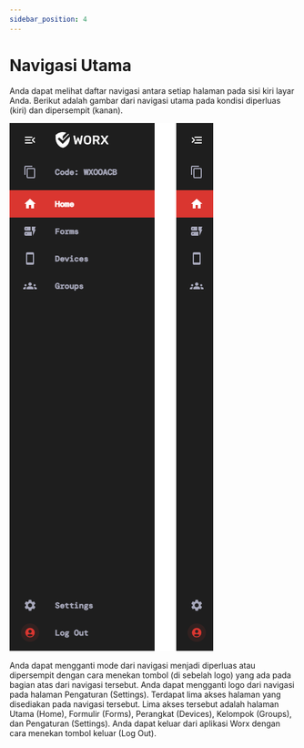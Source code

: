 ```yaml
---
sidebar_position: 4
---
```


# Navigasi Utama

Anda dapat melihat daftar navigasi antara setiap halaman pada sisi kiri layar Anda. Berikut adalah gambar dari navigasi utama pada kondisi diperluas (kiri) dan dipersempit (kanan).

![](/img/screenshots/website-application-usage/main-navigation/main-navigation-1.png)

Anda dapat mengganti mode dari navigasi menjadi diperluas atau dipersempit dengan cara menekan tombol (di sebelah logo) yang ada pada bagian atas dari navigasi tersebut. Anda dapat mengganti logo dari navigasi pada halaman Pengaturan (Settings). Terdapat lima akses halaman yang disediakan pada navigasi tersebut. Lima akses tersebut adalah halaman Utama (Home), Formulir (Forms), Perangkat (Devices), Kelompok (Groups), dan Pengaturan (Settings). Anda dapat keluar dari aplikasi Worx dengan cara menekan tombol keluar (Log Out).